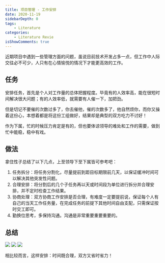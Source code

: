 ```yaml
---
title: 项目管理 - 工作安排
date: 2020-11-19
sidebarDepth: 0
tags:
    - Literature
categories:
    - Literature Revie
isShowComments: true
---
```


<Boxx/>

近期项目中遇到一些管理方面的问题，虽说目前技术开发占多一点，但工作中人际交往必不可少，人只有在心情愉悦的情况下才能更高效的工作。

<!-- more -->

## 任务

安排任务，首先是个人对工作量的总体把握程度。毕竟有的人效率高，能在很短时间解决很大问题；有的人效率低，就需要有人催一下，加把劲。

但是切记不要催的次数过多了，你去催他，催的次数多了，他自然烦你，而你又操着这份心，本想着都是将这份工组做好，结果却是典型的双方吃力不讨好！

作为下属，忙的时候压力肯定是有的，但也要体谅领导的难处和工作的需要，做到忙中能稳，稳中有戏。

## 做法

拿住性子总结了以下几点，上至领导下至下属皆可参考吧：

1. 任务拆分：将任务分割化，尽量提前到距目标期限前几天，以保证缓冲时间可以解决其他突发性问题。
2. 合理安排：将分割后的几个子任务再以天或时间段为单位进行拆分并合理安排，并不定时检查工作结果。
3. 协商处理：双方协商工作安排是否合理，有难度一定要提前说，保证每个人有自己的当天工作任务量，在完成任务的前提下其他时间自由支配，只需保证按时交工即可。
4. 勤换位思考，多保持沟通。沟通是非常重要重要重要的。

## 总结

<p align="left">
    <img style="pointer-events:none;" src="/znote/img/essay/006r3PQBjw1fbrk6urvr5g302i02iq3n.gif">
    <img style="pointer-events:none;" src="/znote/img/essay/006r3PQBjw1fbrk6urvr5g302i02iq3n.gif">
    <img style="pointer-events:none;" src="/znote/img/essay/006r3PQBjw1fbrk6urvr5g302i02iq3n.gif">
</p>

相比较而言，这样安排：时间既合理，双方又省时省力！

<Reward/>

